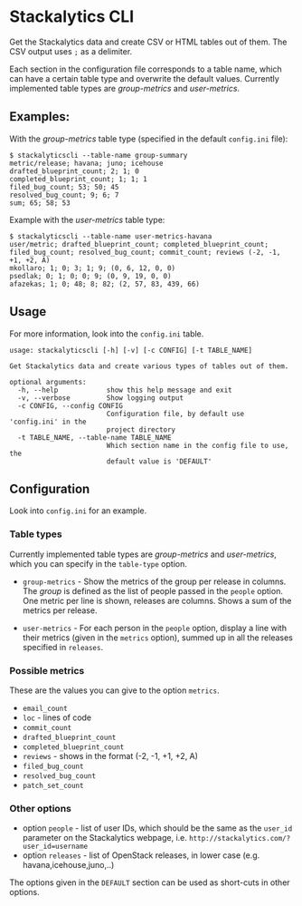 Stackalytics CLI
================

Get the Stackalytics data and create CSV or HTML tables out of them. The CSV
output uses `;` as a delimiter.

Each section in the configuration file corresponds to a table name, which can
have a certain table type and overwrite the default values. Currently
implemented table types are *group-metrics* and *user-metrics*.

## Examples:

With the *group-metrics* table type (specified in the default `config.ini`
file):

    $ stackalyticscli --table-name group-summary
    metric/release; havana; juno; icehouse
    drafted_blueprint_count; 2; 1; 0
    completed_blueprint_count; 1; 1; 1
    filed_bug_count; 53; 50; 45
    resolved_bug_count; 9; 6; 7
    sum; 65; 58; 53

Example with the *user-metrics* table type:

    $ stackalyticscli --table-name user-metrics-havana
    user/metric; drafted_blueprint_count; completed_blueprint_count; filed_bug_count; resolved_bug_count; commit_count; reviews (-2, -1, +1, +2, A)
    mkollaro; 1; 0; 3; 1; 9; (0, 6, 12, 0, 0)
    psedlak; 0; 1; 0; 0; 9; (0, 9, 19, 0, 0)
    afazekas; 1; 0; 48; 8; 82; (2, 57, 83, 439, 66)


## Usage

For more information, look into the `config.ini` table.

    usage: stackalyticscli [-h] [-v] [-c CONFIG] [-t TABLE_NAME]

    Get Stackalytics data and create various types of tables out of them.

    optional arguments:
      -h, --help            show this help message and exit
      -v, --verbose         Show logging output
      -c CONFIG, --config CONFIG
                            Configuration file, by default use 'config.ini' in the
                            project directory
      -t TABLE_NAME, --table-name TABLE_NAME
                            Which section name in the config file to use, the
                            default value is 'DEFAULT'

## Configuration

Look into `config.ini` for an example.

### Table types
Currently implemented table types are *group-metrics* and *user-metrics*, which
you can specify in the `table-type` option.

* `group-metrics` -
Show the metrics of the group per release in columns. The *group* is defined as
the list of people passed in the `people` option.
One metric per line is shown, releases are columns.
Shows a sum of the metrics per release.

* `user-metrics` -
For each person in the `people` option, display a line with their
metrics (given in the `metrics` option), summed up in all the releases
specified in `releases`.


### Possible metrics
These are the values you can give to the option `metrics`.

* `email_count`
* `loc` - lines of code
* `commit_count`
* `drafted_blueprint_count`
* `completed_blueprint_count`
* `reviews` - shows in the format (-2, -1, +1, +2, A)
* `filed_bug_count`
* `resolved_bug_count`
* `patch_set_count`

### Other options
* option `people` - list of user IDs, which should be the same as the `user_id`
  parameter on the Stackalytics webpage, i.e.
  `http://stackalytics.com/?user_id=username`
* option `releases` - list of OpenStack releases, in lower case
  (e.g. havana,icehouse,juno,..)

The options given in the `DEFAULT` section can be used as short-cuts in other
options.
